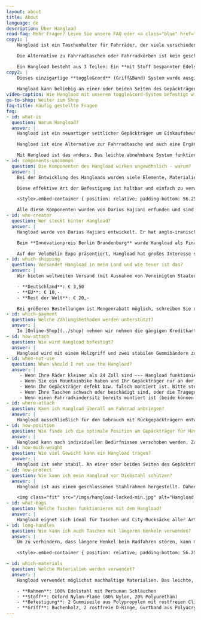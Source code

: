 ```yaml
---
layout: about
title: About
language: de
description: Über Hangload
read-faq: Mehr Fragen? Lesen Sie unsere FAQ oder <a class="blue" href="../contact">kontaktieren Sie uns!</a>
copy1: |
    Hangload ist ein Taschenhalter für Fahrräder, der viele verschiedene Arten von Taschen einfach und sicher tragen kann. Für mehr Freiheit, Flexibilität und Komfort! 

    Die Alternative zu Fahrradtaschen oder Fahrradkörben ist kein geschlossener Behälter, sondern funktioniert wie ein zusätzlicher seitlicher Gepäckträger. Das eröffnet ungeahnte Möglichkeiten für den Transport großer, sperriger oder ungewöhnlicher Lasten auf dem Rad. Hangload trägt auch sehr große Taschen.

    Ein Hangload besteht aus 3 Teilen: Ein **mit Stoff bespannter Edelstahlrahmen (1)** wird befestigt mit **elastischen Bändern (2)**. Seitlich am Gepäckträger angebracht, hält der Rahmen Abstand zu Kette, Speichen und Pedalen. Ein stabiler **Holzgriff mit Band (3)** dient zum Anhängen von Taschen verschiedener Größe.
copy2: |
    Dieses einzigartige **toggle&cord** (Griff&Band) System wurde ausgiebig mit schweren Lasten getestet. Es ist sehr einfach, extrem robust und ideal geeignet für diese Anwendung (im Video sieht man, wie einfach es geht).
 
    Hangload kann beliebig an einer oder beiden Seiten des Gepäckträgers angebracht werden. Er ist die schlanke Alternative zu Fahrradtaschen oder Fahrradkörben.
video-caption: Wie Hangload mit unserem toggle&cord-System befestigt wird
go-to-shop: Weiter zum Shop
faq-title: Häufig gestellte Fragen
faq:
- id: what-is
  question: Warum Hangload?
  answer: |
    Hangload ist ein neuartiger seitlicher Gepäckträger um Einkaufsbeutel, Rucksäcke und andere Taschen verschiedener Größe mit dem Fahrrad zu transportieren.

    Hangload ist eine Alternative zur Fahrradtasche und auch eine Ergänzung dazu. Fahrradkörbe und Taschen sind nützlich, geben jedoch Form und Größe des Gepäcks vor und sind für größere oder sperrige Einkäufe oft zu unflexibel.

    Mit Hangload ist das anders. Das leichte abnehmbare System funktioniert mit Taschen jeder Art---oder sogar [Kästen](https://www.youtube.com/watch?v=kPxS3nGMboY). Dank Hangload wird jede Tasche zur Fahrradtasche!
- id: components-uncommon
  question: Die Komponenten des Hangload wirken ungewöhnlich - warum?
  answer: |
    Bei der Entwicklung des Hangloads wurden viele Elemente, Materialien und Komponenten getestet. Wahrscheinlich war es die Erfahrung mit Segelknoten, die den Erfinder auf die Idee zur Befestigung mittels einstellbarem Griff und flexiblen Gummibändern brachten. Diese lassen sich mittels eines simplen Knotens festziehen (einfacher als Schuhe binden!). Wir nennen dieses System **toggle&cord** (Griff & Band).

    Diese effektive Art der Befestigung ist haltbar und einfach zu verwenden (Montage ohne Werkzeug). Außerdem lassen sich mithilfe der Gummibänder die transportierten Taschen zusätzlich fixieren und so vor Diebstahl während der Fahrt schützen: die sogenannte Ariana Technik:

    <style>.embed-container { position: relative; padding-bottom: 56.25%; height: 0; overflow: hidden; max-width: 100%; } .embed-container iframe, .embed-container object, .embed-container embed { position: absolute; top: 0; left: 0; width: 100%; height: 100%; }</style><div class='embed-container'><iframe src='https://player.vimeo.com/video/177610351' frameborder='0' webkitAllowFullScreen mozallowfullscreen allowFullScreen></iframe></div>

    Alle diese Komponenten wurden von Darius Hajiani erfunden und sind einmalig für Hangload. 
- id: who-creator
  question: Wer steckt hinter Hangload?
  answer: |
    Hangload wurde von Darius Hajiani entwickelt. Er hat anglo-iranischen Wurzeln und lebt in Berlin. Da kam ihm die Idee zu Hangload nach einem Großeinkauf. Er fragte sich, warum es keinen einfachen Weg gibt, um auch größere Einkäufe flexibel per Fahrrad transportieren zu können. Nach intensiver Recherche und vielen Prototypen und Versuchen erfand er das Hangload-System. 

    Beim **Innovationpreis Berlin Brandenburg** wurde Hangload als Finalist ausgezeichnet und konnte erstes Interesse von Kunden, Medien und Partnern generieren.  

    Auf der VeloBelin Expo präsentiert, Hangload hat großes Interesse sowohl bei Privatkunden als auch bei Fahrradladen hervorgerufen.
- id: which-shipping
  question: Versendet Hangload in mein Land und wie teuer ist das?
  answer: |
    Wir bieten weltweiten Versand (mit Ausnahme von Vereinigten Staaten und Kanada) zu folgenden Preisen an:

    - **Deutschland**: € 3,50
    - **EU**: € 10,-
    - **Rest der Welt**: € 20,-

    Bei größeren Bestellungen ist Mengenrabatt möglich, schreiben Sie uns einfach eine Nachricht an [info@hangload.com](mailto:info@hangload.com).
- id: which-payment
  question: Welche Zahlungsmethoden werden unterstützt?
  answer: |
    Im [Online-Shop](../shop) nehmen wir nehmen die gängigen Kreditkarten, PayPal und Sofortüberweisung entgegen. Wenn Sie lieber per Überweisung (Vorauskasse) zahlen möchten, stellen Sie einfach eine Anfrage per [Bestellformular](../shop/order-form) und wir schicken Ihnen unsere Bankverbindung und Zahlungs-Details umgehend zu.
- id: how-attach
  question: Wie wird Hangload befestigt?
  answer: |
    Hangload wird mit einem Holzgriff und zwei stabilen Gummibändern zur Befestigung geliefert. Ihn am Fahrrad zu befestigen dauert weniger als eine Minute. Man braucht weder Werkzeug noch technische Kenntnisse dafür. Eine ausführliche gedruckte Anleitung wird mitgeliefert (hier als PDF). In dem Video [oben](#instructions-video) und in diesem <a href="/imgs/pdf/instructions-de.pdf" target="_blank">PDF</a> sieht man, wie Hangload installiert wird.
- id: when-not-use
  question: When should I not use the Hangload?
  answer: |
     - Wenn Ihre Räder kleiner als 24 Zoll sind --- Hangload funktioniert nur bei 24-Zoll oder gröβeren Rädern.
     - Wenn Sie ein Mountainbike haben und Ihr Gepäckträger nur an der Sitzstrebe befestigt ist und dadurch maximal 10 kg Tragfähigkeit hat. Hangload funktioniert nur bei Standard-Gepackträgern, die auch an der Hinterachse befestigt sind und eine hohe Belastbarkeit haben.
     - Wenn Ihr Gepäckträger defekt bzw. falsch montiert ist. Bitte stellen Sie sicher, dass der Gepäckträger parallel zum Boden montiert ist.
     - Wenn Ihre Taschen schwach oder beschädigt sind, oder die Tragegriffe der Tasche nicht zur Hangload-Befestigung passen.
     - Wenn einen Fahrradkindersitz bereits montiert ist (beide können nicht gleichzeitig verwendet werden).
- id: where-attach
  question: Kann ich Hangload überall am Fahrrad anbringen?
  answer: |
    Hangload ausschließlich für den Gebrauch mit Rückgepäckträgern entworfen. Bitte nutzen Sie ihn nicht an Frontgepäckträgern oder Sattelgepäckträgern.
- id: how-position
  question: Wie finde ich die optimale Position am Gepäckträger für Hangload?
  answer: |
    Hangload kann nach individuellen Bedürfnissen verschoben werden. Zum Beispiel bevorzugen größere Menschen es, den Hangload weiter nach hinten zu schieben, damit er nicht mit den Füßen in Kontakt gerät.
- id: how-much-weight
  question: Wie viel Gewicht kann ein Hangload tragen?
  answer: |
    Hangload ist sehr stabil. An einer oder beiden Seiten des Gepäckträgers befestigt, kann es das maximale Gewicht, für das der Gepäckträger zugelassen ist, tragen. In der Regel sind dies ca. 25-30 kg. Vergewissern Sie sich bitte beim Hersteller Ihres Gepäckträgers über das zulässige Maximalgewicht. 
- id: how-protect
  question: Wie kann ich mein Hangload vor Diebstahl schützen?
  answer: |
    Hangload ist aus einem geschlossenen Stahlrahmen hergestellt. Daher lässt er sich leicht mittels Fahrradschloss sichern, das einfach beim Anschließen des Rads durch den Hangload gesteckt wird, wie hier unten gezeigt.

    <img class="fit" src="/imgs/hangload-locked-min.jpg" alt="Hangload locked">
- id: what-bags
  question: Welche Taschen funktionieren mit dem Hangload?
  answer: |
    Hangload eignet sich ideal für Taschen und City-Rucksäcke aller Art und Größe. Es funktioniert am besten mit Taschen mit einem weichen Griff.
- id: long-handles
  question: Wie kann ich auch Taschen mit längeren Henkeln verwenden?
  answer: |
    Um zu verhindern, dass längere Henkel beim Radfahren stören, kann man diese einmal um den Gepäckträger wickeln und dann mit dem Hangload verwenden. Wie das geht, wird in diesem Video erklärt:

    <style>.embed-container { position: relative; padding-bottom: 56.25%; height: 0; overflow: hidden; max-width: 100%; } .embed-container iframe, .embed-container object, .embed-container embed { position: absolute; top: 0; left: 0; width: 100%; height: 100%; }</style><div class='embed-container'><iframe src='https://player.vimeo.com/video/108349418' frameborder='0' webkitAllowFullScreen mozallowfullscreen allowFullScreen></iframe></div>

- id: which-materials
  question: Welche Materialien werden verwendet?
  answer: |
    Hangload verwendet möglichst nachhaltige Materialien. Das leichte, einfache Design spart Rohstoffe und Energie bei der Herstellung. Die von uns verwendet Materialen sind:

    - **Rahmen**: 100% Edelstahl mit Perbunan Schläuchen
    - **Stoff**: Oxford Nylon-Plane (80% Nylon, 20% Polyurethan)
    - **Befestigung**: 2 Gummiseile aus Polypropylen mit rostfreien Clips
    - **Griff**: Buchenholz, 2 rostfreie D-Ringe, Gurtband aus Polyacryl
---
```

